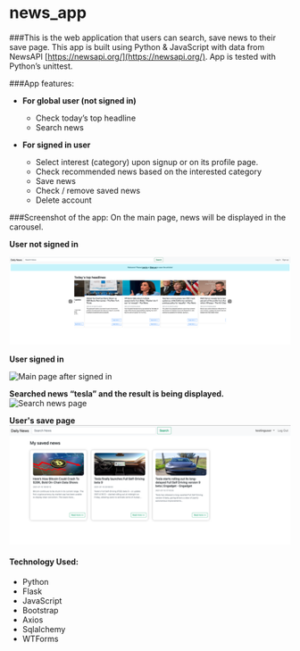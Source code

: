# news_app

###This is the web application that users can search, save news to their save page. This app is built using Python & JavaScript with data from NewsAPI [https://newsapi.org/](https://newsapi.org/). App is tested with Python’s unittest. 

###App features:
- **For global user (not signed in)**
	- Check today’s top headline
	- Search news

- **For signed in user**
	- Select interest (category) upon signup or on its profile page. 
	- Check recommended news based on the interested category
	- Save news 
	- Check / remove saved news 
	- Delete account

###Screenshot of the app:
On the main page, news will be displayed in the carousel. <br>

**User not signed in**

![Main page before signed in](image/mainpage_global.png?raw=true "Main page before signed in")

**User signed in**

![Main page after signed in](image/mainpage_signedin.png?raw=true "Main page after signed in")

**Searched news “tesla” and the result is being displayed.**
![Search news page](image/search_page.png?raw=true "Search news page")

**User's save page**
![User's save s page](image/save_page.png?raw=true "User's save s page")

#### Technology Used:
- Python
- Flask
- JavaScript
- Bootstrap
- Axios
- Sqlalchemy 
- WTForms
